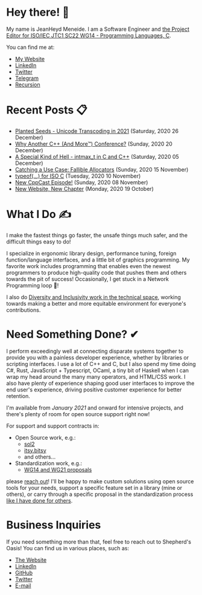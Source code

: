 # Hey there! 🎉

My name is JeanHeyd Meneide. I am a Software Engineer and [the Project Editor for ISO/IEC JTC1 SC22 WG14 - Programming Languages, C](http://www.open-std.org/jtc1/sc22/wg14/www/contacts).

You can find me at:

- [My Website](https://ThePhD.github.io)
- [LinkedIn](https://www.linkedin.com/in/thephd)
- [Twitter](https://twitter.com/__phantomderp)
- [Telegram](https://t.me/thephantomderp)
- [Recursion](https://github.com/ThePhD)




# Recent Posts 📋

<!-- BLOG-POST-LIST:START -->
- [Planted Seeds - Unicode Transcoding in 2021](https://soasis.org/posts/planted-seeds-unicode-c-c++-2021/) (Saturday, 2020 26 December)
- [Why Another C++ (And More™) Conference?](https://thephd.github.io/why-another-c++-c-rust-zig-systems-programming-conference) (Sunday, 2020 20 December)
- [A Special Kind of Hell - intmax_t in C and C++](https://thephd.github.io/intmax_t-hell-c++-c) (Saturday, 2020 05 December)
- [Catching a Use Case: Fallible Allocators](https://soasis.org/posts/fallible-allocators/) (Sunday, 2020 15 November)
- [typeof(...) for ISO C](https://soasis.org/posts/typeof-for-iso-c-standard/) (Tuesday, 2020 10 November)
- [New CppCast Episode!](https://soasis.org/posts/cppcast-unicode-c-c++-guest-co-host/) (Sunday, 2020 08 November)
- [New Website, New Chapter](https://soasis.org/posts/hello/) (Monday, 2020 19 October)

<!-- BLOG-POST-LIST:END -->




# What I Do ✍

I make the fastest things go faster, the unsafe things much safer, and the difficult things easy to do!

I specialize in ergonomic library design, performance tuning, foreign function/language interfaces, and a little bit of graphics programming. My favorite work includes programming that enables even the newest programmers to produce high-quality code that pushes them and others towards the pit of success! Occasionally, I get stuck in a Network Programming loop 💫!

I also do [Diversity and Inclusivity work in the technical space](https://www.youtube.com/watch?v=vaLKm9FE8oo), working towards making a better and more equitable environment for everyone's contributions.




# Need Something Done? ✔

I perform exceedingly well at connecting disparate systems together to provide you with a painless developer experience, whether by libraries or scripting interfaces. I use a lot of C++ and C, but I also spend my time doing C#, Rust, JavaScript + Typescript, OCaml, a tiny bit of Haskell when I can wrap my head around the many many operators, and HTML/CSS work. I also have plenty of experience shaping good user interfaces to improve the end user's experience, driving positive customer experience for better retention.

I'm available from _January 2021_ and onward for intensive projects, and there's plenty of room for open source support right now!

For support and support contracts in:

- Open Source work, e.g.:
	- [sol2](https://github.com/ThePhD/sol2)
	- [itsy.bitsy](https://github.com/ThePhD/itsy_bitsy)
	- and others...
- Standardization work, e.g.:
	- [WG14 and WG21 proposals](https://ThePhD.github.io/portfolio/standard)

please [reach out](https://soasis.org/contact/opensource/)! I'll be happy to make custom solutions using open source tools for your needs, support a specific feature set in a library (mine or others), or carry through a specific proposal in the standardization process [like I have done for others](https://twitter.com/__phantomderp/status/1325853307307438081).




# Business Inquiries

If you need something more than that, feel free to reach out to Shepherd's Oasis! You can find us in various places, such as:

- [The Website](https://soasis.org)
- [LinkedIn](https://www.linkedin.com/company/shepherdsoasis/)
- [GitHub](https://github.com/soasis)
- [Twitter](https://twitter.com/ShepherdsOasis)
- [E-mail](mailto:inquiries@soasis.org)
